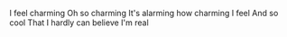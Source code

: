 I feel charming
Oh so charming
It's alarming how charming I feel
And so cool
That I hardly can believe I'm real